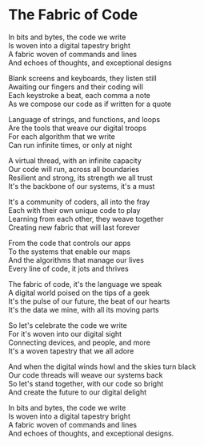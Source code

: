 # The Fabric of Code

In bits and bytes, the code we write  
Is woven into a digital tapestry bright  
A fabric woven of commands and lines  
And echoes of thoughts, and exceptional designs  

Blank screens and keyboards, they listen still  
Awaiting our fingers and their coding will  
Each keystroke a beat, each comma a note  
As we compose our code as if written for a quote  

Language of strings, and functions, and loops  
Are the tools that weave our digital troops  
For each algorithm that we write  
Can run infinite times, or only at night  

A virtual thread, with an infinite capacity  
Our code will run, across all boundaries  
Resilient and strong, its strength we all trust  
It's the backbone of our systems, it's a must  

It's a community of coders, all into the fray  
Each with their own unique code to play  
Learning from each other, they weave together  
Creating new fabric that will last forever  

From the code that controls our apps  
To the systems that enable our maps  
And the algorithms that manage our lives  
Every line of code, it jots and thrives  

The fabric of code, it's the language we speak  
A digital world poised on the tips of a geek  
It's the pulse of our future, the beat of our hearts  
It's the data we mine, with all its moving parts  

So let's celebrate the code we write  
For it's woven into our digital sight  
Connecting devices, and people, and more  
It's a woven tapestry that we all adore  

And when the digital winds howl and the skies turn black  
Our code threads will weave our systems back  
So let's stand together, with our code so bright  
And create the future to our digital delight  

In bits and bytes, the code we write  
Is woven into a digital tapestry bright  
A fabric woven of commands and lines  
And echoes of thoughts, and exceptional designs.